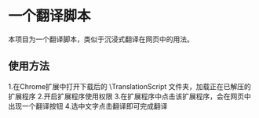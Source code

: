 # 一个翻译脚本
本项目为一个翻译脚本，类似于沉浸式翻译在网页中的用法。

## 使用方法
1.在Chrome扩展中打开下载后的 \TranslationScript 文件夹，加载正在已解压的扩展程序
2.开启扩展程序使用权限
3.在扩展程序中点击该扩展程序，会在网页中出现一个翻译按钮
4.选中文字点击翻译即可完成翻译
